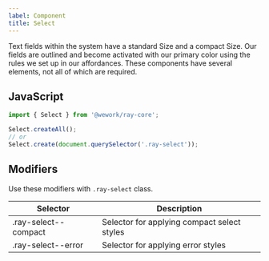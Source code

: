 ```yaml
---
label: Component
title: Select
---
```


<page-intro>Text fields within the system have a standard Size and a compact Size. Our fields are outlined and become activated with our primary color using the rules we set up in our affordances. These components have several elements, not all of which are required.</page-intro>

<component 
    name="With placeholder"
    component="select"
    variation="select--with-placeholder" 
    >
</component>

<component 
    name="Compact"
    component="select"
    variation="select--compact" 
    >
</component>

<component 
    name="Error"
    component="select"
    variation="select--error" 
    >
</component>

## JavaScript

```javascript
import { Select } from '@wework/ray-core';

Select.createAll();
// or
Select.create(document.querySelector('.ray-select'));
```

## Modifiers

Use these modifiers with `.ray-select` class.

| Selector             | Description                                 |
| -------------------- | ------------------------------------------- |
| .ray-select--compact | Selector for applying compact select styles |
| .ray-select--error   | Selector for applying error styles          |
